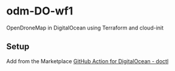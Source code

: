 # odm-DO-wf1
OpenDroneMap in DigitalOcean using Terraform and cloud-init

## Setup

Add from the Marketplace [GitHub Action for DigitalOcean - doctl](https://github.com/marketplace/actions/github-action-for-digitalocean-doctl)

